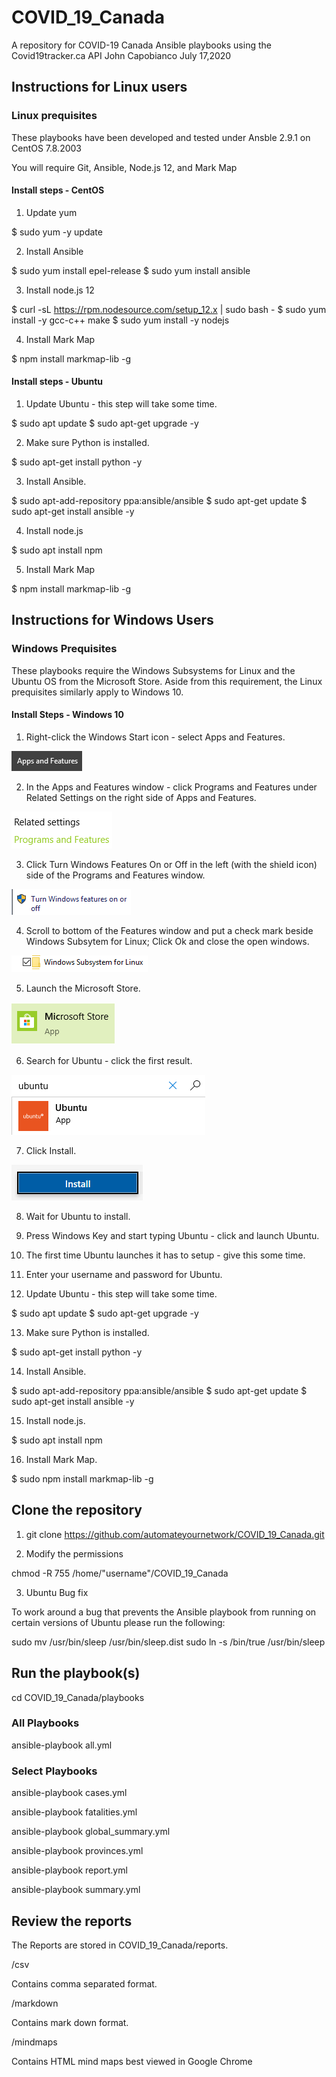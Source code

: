 # COVID_19_Canada

A repository for COVID-19 Canada Ansible playbooks using the Covid19tracker.ca API
John Capobianco July 17,2020

## Instructions for Linux users

### Linux prequisites

These playbooks have been developed and tested under Ansble 2.9.1 on CentOS 7.8.2003

You will require Git, Ansible, Node.js 12, and Mark Map

#### Install steps - CentOS

1. Update yum

$ sudo yum -y update

2. Install Ansible

$ sudo yum install epel-release
$ sudo yum install ansible

3. Install node.js 12

$ curl -sL https://rpm.nodesource.com/setup_12.x | sudo bash -
$ sudo yum install -y gcc-c++ make
$ sudo yum install -y nodejs

4. Install Mark Map

$ npm install markmap-lib -g

#### Install steps - Ubuntu

1. Update Ubuntu - this step will take some time. 

$ sudo apt update
$ sudo apt-get upgrade -y

2. Make sure Python is installed.

$ sudo apt-get install python -y

3. Install Ansible.

$ sudo apt-add-repository ppa:ansible/ansible
$ sudo apt-get update
$ sudo apt-get install ansible -y

4. Install node.js

$ sudo apt install npm

5. Install Mark Map 

$ npm install markmap-lib -g

## Instructions for Windows Users

### Windows Prequisites

These playbooks require the Windows Subsystems for Linux and the Ubuntu OS from the Microsoft Store.
Aside from this requirement, the Linux prequisites similarly apply to Windows 10.

#### Install Steps - Windows 10

1. Right-click the Windows Start icon - select Apps and Features.

![image](./images/appsfeatures.png)

2. In the Apps and Features window - click Programs and Features under Related Settings on the right side of Apps and Features.

![image](./images/programsfeatures.png)

3. Click Turn Windows Features On or Off in the left (with the shield icon) side of the Programs and Features window.

![image](./images/turnon.png)

4. Scroll to bottom of the Features window and put a check mark beside Windows Subsytem for Linux; Click Ok and close the open windows.

![image](./images/wsl.png)

5. Launch the Microsoft Store.

![image](./images/store.png)

6. Search for Ubuntu - click the first result.

![image](./images/ubuntusearch.png)

7. Click Install.

![image](./images/install.png)

8. Wait for Ubuntu to install.

9. Press Windows Key and start typing Ubuntu - click and launch Ubuntu.

10. The first time Ubuntu launches it has to setup - give this some time.

11. Enter your username and password for Ubuntu.

12. Update Ubuntu - this step will take some time. 

$ sudo apt update
$ sudo apt-get upgrade -y

13. Make sure Python is installed.

$ sudo apt-get install python -y

14. Install Ansible.

$ sudo apt-add-repository ppa:ansible/ansible
$ sudo apt-get update
$ sudo apt-get install ansible -y

15. Install node.js.

$ sudo apt install npm

16. Install Mark Map.

$ sudo npm install markmap-lib -g

## Clone the repository

1. git clone https://github.com/automateyournetwork/COVID_19_Canada.git

2. Modify the permissions 

chmod -R 755 /home/"username"/COVID_19_Canada

3. Ubuntu Bug fix 

To work around a bug that prevents the Ansible playbook from running on certain versions of Ubuntu please run the following:

sudo mv /usr/bin/sleep /usr/bin/sleep.dist
sudo ln -s /bin/true /usr/bin/sleep

## Run the playbook(s)

cd COVID_19_Canada/playbooks

### All Playbooks

ansible-playbook all.yml

### Select Playbooks

ansible-playbook cases.yml

ansible-playbook fatalities.yml

ansible-playbook global_summary.yml

ansible-playbook provinces.yml

ansible-playbook report.yml

ansible-playbook summary.yml

## Review the reports

The Reports are stored in COVID_19_Canada/reports.

/csv

Contains comma separated format.

/markdown

Contains mark down format.

/mindmaps

Contains HTML mind maps best viewed in Google Chrome